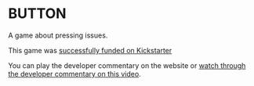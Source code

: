 # BUTTON
A game about pressing issues.

This game was [successfully funded on Kickstarter](https://www.kickstarter.com/projects/joshuapowlison/button-a-game-about-pressing-issues)

You can play the developer commentary on the website or [watch through the developer commentary on this video](https://www.youtube.com/watch?v=lNE1dnF0-ws).

